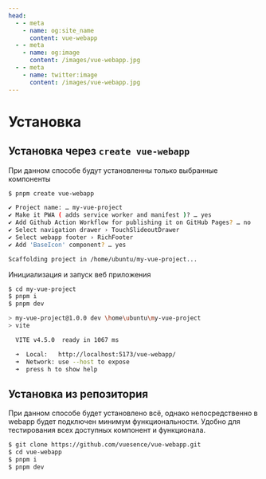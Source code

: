 ```yaml
---
head:
  - - meta
    - name: og:site_name
      content: vue-webapp
  - - meta
    - name: og:image
      content: /images/vue-webapp.jpg
  - - meta
    - name: twitter:image
      content: /images/vue-webapp.jpg
---
```

# Установка

## Установка через `create vue-webapp`

При данном способе будут установленны только выбранные компоненты

```sh
$ pnpm create vue-webapp

✔ Project name: … my-vue-project
✔ Make it PWA ( adds service worker and manifest )? … yes
✔ Add Github Action Workflow for publishing it on GitHub Pages? … no
✔ Select navigation drawer › TouchSlideoutDrawer
✔ Select webapp footer › RichFooter
✔ Add 'BaseIcon' component? … yes

Scaffolding project in /home/ubuntu/my-vue-project... 
```
Инициализация и запуск веб приложения

```sh
$ cd my-vue-project
$ pnpm i
$ pnpm dev

> my-vue-project@1.0.0 dev \home\ubuntu\my-vue-project
> vite

  VITE v4.5.0  ready in 1067 ms

  ➜  Local:   http://localhost:5173/vue-webapp/
  ➜  Network: use --host to expose
  ➜  press h to show help

```

## Установка из репозитория

При данном способе будет установлено всё, однако непосредственно в webapp будет подключен минимум функциональности. Удобно для тестирования всех доступных компонент и функционала.

```sh
$ git clone https://github.com/vuesence/vue-webapp.git
$ cd vue-webapp
$ pnpm i
$ pnpm dev
```